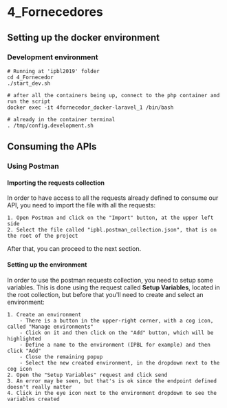 # 4_Fornecedores


## Setting up the docker environment
### Development environment
```shellscript
# Running at 'ipbl2019' folder
cd 4_Fornecedor
./start_dev.sh

# after all the containers being up, connect to the php container and run the script
docker exec -it 4fornecedor_docker-laravel_1 /bin/bash

# already in the container terminal
. /tmp/config.development.sh
```


## Consuming the APIs
### Using Postman

#### Importing the requests collection
In order to have access to all the requests already defined to consume our API, you need to import the file with all the requests:

    1. Open Postman and click on the "Import" button, at the upper left side
    2. Select the file called "ipbl.postman_collection.json", that is on the root of the project

After that, you can proceed to the next section.

#### Setting up the environment
In order to use the postman requests collection, you need to setup some
variables. This is done using the request called **Setup Variables**, located
in the root collection, but before that you'll need to create and select an
environment:

    1. Create an environment
        - There is a button in the upper-right corner, with a cog icon, called "Manage environments"
        - Click on it and then click on the "Add" button, which will be highlighted
        - Define a name to the environment (IPBL for example) and then click "Add"
        - Close the remaining popup
        - Select the new created environment, in the dropdown next to the cog icon
    2. Open the "Setup Variables" request and click send
    3. An error may be seen, but that's is ok since the endpoint defined doesn't really matter
    4. Click in the eye icon next to the environment dropdown to see the variables created
